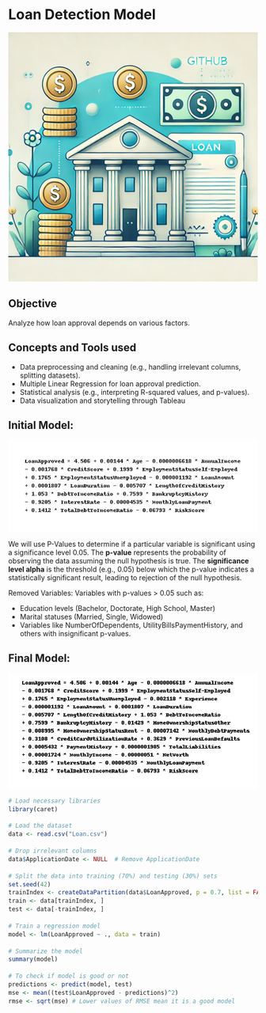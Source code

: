 # Loan Detection Model 
![](https://github.com/ridhit10/Loan-Detection-Model/blob/main/reduced_size_github_graphic.png)

## Objective
Analyze how loan approval depends on various factors.

## Concepts and Tools used

- Data preprocessing and cleaning (e.g., handling irrelevant columns, splitting datasets).
- Multiple Linear Regression for loan approval prediction.
- Statistical analysis (e.g., interpreting R-squared values, and p-values).
- Data visualization and storytelling through Tableau


## Initial Model:

![](https://github.com/ridhit10/Loan-Detection-Model/blob/main/photo.png)

We will use P-Values to determine if a particular variable is significant using a significance level 0.05. The **p-value** represents the probability of observing the data assuming the null hypothesis is true. The **significance level alpha** is the threshold (e.g., 0.05) below which the p-value indicates a statistically significant result, leading to rejection of the null hypothesis.

Removed Variables: 
Variables with p-values > 0.05 such as:
- Education levels (Bachelor, Doctorate, High School, Master)
- Marital statuses (Married, Single, Widowed)
- Variables like NumberOfDependents, UtilityBillsPaymentHistory, and others with insignificant p-values.

## Final Model:
![](https://github.com/ridhit10/Loan-Detection-Model/blob/main/final%20model.png)


```r
# Load necessary libraries
library(caret)

# Load the dataset
data <- read.csv("Loan.csv")

# Drop irrelevant columns
data$ApplicationDate <- NULL  # Remove ApplicationDate

# Split the data into training (70%) and testing (30%) sets
set.seed(42)
trainIndex <- createDataPartition(data$LoanApproved, p = 0.7, list = FALSE)
train <- data[trainIndex, ]
test <- data[-trainIndex, ]

# Train a regression model
model <- lm(LoanApproved ~ ., data = train)

# Summarize the model
summary(model)

# To check if model is good or not
predictions <- predict(model, test)
mse <- mean((test$LoanApproved - predictions)^2)
rmse <- sqrt(mse) # Lower values of RMSE mean it is a good model

```




